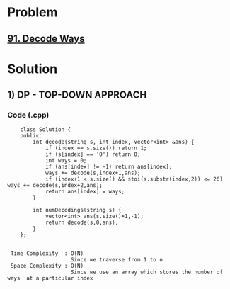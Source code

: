 # Problem

## [91. Decode Ways](https://leetcode.com/problems/decode-ways/)


# Solution 

## 1) DP - TOP-DOWN APPROACH

     
       
       
   ### Code (.cpp)
   
        class Solution {
        public:
            int decode(string s, int index, vector<int> &ans) {
                if (index == s.size()) return 1;
                if (s[index] == '0') return 0;
                int ways = 0;
                if (ans[index] != -1) return ans[index];
                ways += decode(s,index+1,ans);
                if (index+1 < s.size() && stoi(s.substr(index,2)) <= 26) ways += decode(s,index+2,ans);
                return ans[index] = ways;
            }

            int numDecodings(string s) {
                vector<int> ans(s.size()+1,-1);
                return decode(s,0,ans);
            }
        };
     
     
     Time Complexity  : O(N) 
                        Since we traverse from 1 to n
     Space Complexity : O(N)
                        Since we use an array which stores the number of ways  at a particular index
